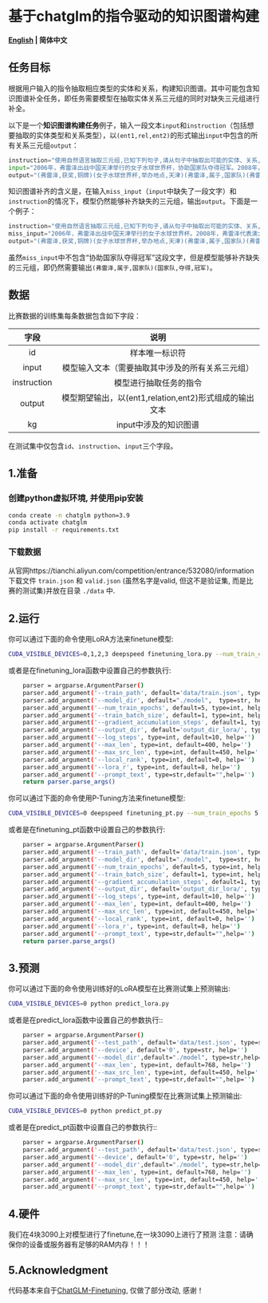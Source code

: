 # 基于chatglm的指令驱动的知识图谱构建

<p align="left">
    <b> <a href="https://github.com/zjunlp/DeepKE/tree/main/example/llm/InstructKGC/README.md">English</a> | 简体中文 </b>
</p>


## 任务目标

根据用户输入的指令抽取相应类型的实体和关系，构建知识图谱。其中可能包含知识图谱补全任务，即任务需要模型在抽取实体关系三元组的同时对缺失三元组进行补全。

以下是一个**知识图谱构建任务**例子，输入一段文本`input`和`instruction`（包括想要抽取的实体类型和关系类型），以`(ent1,rel,ent2)`的形式输出`input`中包含的所有关系三元组`output`：

```python
instruction="使用自然语言抽取三元组,已知下列句子,请从句子中抽取出可能的实体、关系,抽取实体类型为{'专业','时间','人类','组织','地理地区','事件'},关系类型为{'体育运动','包含行政领土','参加','国家','邦交国','夺得','举办地点','属于','获奖'},你可以先识别出实体再判断实体之间的关系,以(头实体,关系,尾实体)的形式回答"
input="2006年，弗雷泽出战中国天津举行的女子水球世界杯，协助国家队夺得冠军。2008年，弗雷泽代表澳大利亚参加北京奥运会女子水球比赛，赢得铜牌。"
output="(弗雷泽,获奖,铜牌)(女子水球世界杯,举办地点,天津)(弗雷泽,属于,国家队)(弗雷泽,国家,澳大利亚)(弗雷泽,参加,北京奥运会女子水球比赛)(中国,包含行政领土,天津)(中国,邦交国,澳大利亚)(北京奥运会女子水球比赛,举办地点,北京)(女子水球世界杯,体育运动,水球)(国家队,夺得,冠军)"
```

知识图谱补齐的含义是，在输入`miss_input`（`input`中缺失了一段文字）和`instruction`的情况下，模型仍然能够补齐缺失的三元组，输出`output`。下面是一个例子：

```python
instruction="使用自然语言抽取三元组,已知下列句子,请从句子中抽取出可能的实体、关系,抽取实体类型为{'专业','时间','人类','组织','地理地区','事件'},关系类型为{'体育运动','包含行政领土','参加','国家','邦交国','夺得','举办地点','属于','获奖'},你可以先识别出实体再判断实体之间的关系,以(头实体,关系,尾实体)的形式回答"
miss_input="2006年，弗雷泽出战中国天津举行的女子水球世界杯。2008年，弗雷泽代表澳大利亚参加北京奥运会女子水球比赛，赢得铜牌。"。
output="(弗雷泽,获奖,铜牌)(女子水球世界杯,举办地点,天津)(弗雷泽,属于,国家队)(弗雷泽,国家,澳大利亚)(弗雷泽,参加,北京奥运会女子水球比赛)(中国,包含行政领土,天津)(中国,邦交国,澳大利亚)(北京奥运会女子水球比赛,举办地点,北京)(女子水球世界杯,体育运动,水球)(国家队,夺得,冠军)"
```

虽然`miss_input`中不包含“协助国家队夺得冠军”这段文字，但是模型能够补齐缺失的三元组，即仍然需要输出`(弗雷泽,属于,国家队)(国家队,夺得,冠军)`。

## 数据

比赛数据的训练集每条数据包含如下字段：

|    字段     |                          说明                          |
| :---------: | :----------------------------------------------------: |
|     id      |                     样本唯一标识符                     |
|    input    |    模型输入文本（需要抽取其中涉及的所有关系三元组）    |
| instruction |                 模型进行抽取任务的指令                 |
| output      | 模型期望输出，以(ent1,relation,ent2)形式组成的输出文本 |
|     kg      |                  input中涉及的知识图谱                  |

在测试集中仅包含`id`、`instruction`、`input`三个字段。


## 1.准备


### 创建python虚拟环境, 并使用pip安装
```bash
conda create -n chatglm python=3.9   
conda activate chatglm
pip install -r requirements.txt
```

### 下载数据
从官网https://tianchi.aliyun.com/competition/entrance/532080/information 下载文件 `train.json` 和 `valid.json` (虽然名字是valid, 但这不是验证集, 而是比赛的测试集)并放在目录 `./data` 中.


## 2.运行


你可以通过下面的命令使用LoRA方法来finetune模型:


```bash
CUDA_VISIBLE_DEVICES=0,1,2,3 deepspeed finetuning_lora.py --num_train_epochs 5 --train_batch_size 2 --lora_r 8
```

或者是在finetuning_lora函数中设置自己的参数执行:

```bash
    parser = argparse.ArgumentParser()
    parser.add_argument('--train_path', default='data/train.json', type=str, help='')
    parser.add_argument('--model_dir', default="./model",  type=str, help='')
    parser.add_argument('--num_train_epochs', default=5, type=int, help='')
    parser.add_argument('--train_batch_size', default=1, type=int, help='')
    parser.add_argument('--gradient_accumulation_steps', default=1, type=int, help='')
    parser.add_argument('--output_dir', default='output_dir_lora/', type=str, help='')
    parser.add_argument('--log_steps', type=int, default=10, help='')
    parser.add_argument('--max_len', type=int, default=400, help='')
    parser.add_argument('--max_src_len', type=int, default=450, help='')
    parser.add_argument('--local_rank', type=int, default=0, help='')
    parser.add_argument('--lora_r', type=int, default=8, help='')
    parser.add_argument('--prompt_text', type=str,default="",help='')
    return parser.parse_args()

```

你可以通过下面的命令使用P-Tuning方法来finetune模型:


```bash
CUDA_VISIBLE_DEVICES=0 deepspeed finetuning_pt.py --num_train_epochs 5 --train_batch_size 2 --pre_seq_len 16
```

或者是在finetuning_pt函数中设置自己的参数执行:

```bash
    parser = argparse.ArgumentParser()
    parser.add_argument('--train_path', default='data/train.json', type=str, help='')
    parser.add_argument('--model_dir', default="./model",  type=str, help='')
    parser.add_argument('--num_train_epochs', default=5, type=int, help='')
    parser.add_argument('--train_batch_size', default=1, type=int, help='')
    parser.add_argument('--gradient_accumulation_steps', default=1, type=int, help='')
    parser.add_argument('--output_dir', default='output_dir_lora/', type=str, help='')
    parser.add_argument('--log_steps', type=int, default=10, help='')
    parser.add_argument('--max_len', type=int, default=400, help='')
    parser.add_argument('--max_src_len', type=int, default=450, help='')
    parser.add_argument('--local_rank', type=int, default=0, help='')
    parser.add_argument('--lora_r', type=int, default=8, help='')
    parser.add_argument('--prompt_text', type=str,default="",help='')
    return parser.parse_args()

```



## 3.预测

你可以通过下面的命令使用训练好的LoRA模型在比赛测试集上预测输出:

```bash
CUDA_VISIBLE_DEVICES=0 python predict_lora.py 
```

或者是在predict_lora函数中设置自己的参数执行::

```bash
    parser = argparse.ArgumentParser()
    parser.add_argument('--test_path', default='data/test.json', type=str, help='')
    parser.add_argument('--device', default='0', type=str, help='')
    parser.add_argument('--model_dir',default="./model", type=str,help='')
    parser.add_argument('--max_len', type=int, default=768, help='')
    parser.add_argument('--max_src_len', type=int, default=450, help='')
    parser.add_argument('--prompt_text', type=str,default="",help='')
```


你可以通过下面的命令使用训练好的P-Tuning模型在比赛测试集上预测输出:

```bash
CUDA_VISIBLE_DEVICES=0 python predict_pt.py 
```

或者是在predict_pt函数中设置自己的参数执行::

```bash
    parser = argparse.ArgumentParser()
    parser.add_argument('--test_path', default='data/test.json', type=str, help='')
    parser.add_argument('--device', default='0', type=str, help='')
    parser.add_argument('--model_dir',default="./model", type=str,help='')
    parser.add_argument('--max_len', type=int, default=768, help='')
    parser.add_argument('--max_src_len', type=int, default=450, help='')
    parser.add_argument('--prompt_text', type=str,default="",help='')
```


## 4.硬件
我们在4块3090上对模型进行了finetune,在一块3090上进行了预测
注意：请确保你的设备或服务器有足够的RAM内存！！！


## 5.Acknowledgment

代码基本来自于[ChatGLM-Finetuning](https://github.com/liucongg/ChatGLM-Finetuning), 仅做了部分改动, 感谢！
